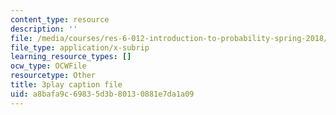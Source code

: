 ```yaml
---
content_type: resource
description: ''
file: /media/courses/res-6-012-introduction-to-probability-spring-2018/a8bafa9c69835d3b80130881e7da1a09_Ne2lmAZI4-I.vtt
file_type: application/x-subrip
learning_resource_types: []
ocw_type: OCWFile
resourcetype: Other
title: 3play caption file
uid: a8bafa9c-6983-5d3b-8013-0881e7da1a09
---
```

